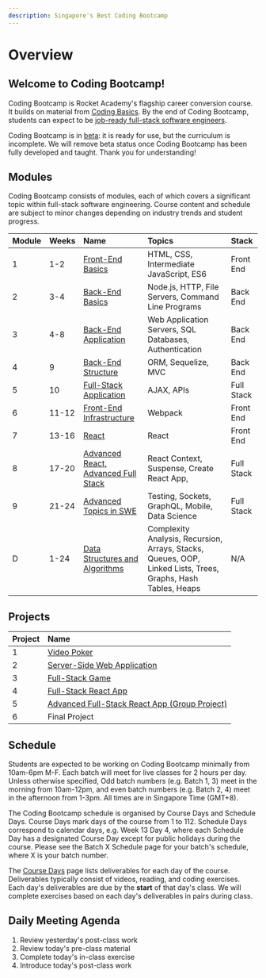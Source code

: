 ```yaml
---
description: Singapore's Best Coding Bootcamp
---
```


# Overview

## Welcome to Coding Bootcamp!

Coding Bootcamp is Rocket Academy's flagship career conversion course. It builds on material from [Coding Basics](https://basics.rocketacademy.co). By the end of Coding Bootcamp, students can expect to be [job-ready full-stack software engineers](https://inewsnetwork.net/wp-content/uploads/2019/01/5051722203_890e2dab19_b-811x900.jpg).

Coding Bootcamp is in [beta](https://medium.com/swlh/what-does-beta-really-mean-a8accc5e2354#:~:text=Alpha%3A%20The%20software%20is%20ready,scoped%20bug%20fixes%20are%20allowed.): it is ready for use, but the curriculum is incomplete. We will remove beta status once Coding Bootcamp has been fully developed and taught. Thank you for understanding!

## Modules

Coding Bootcamp consists of modules, each of which covers a significant topic within full-stack software engineering. Course content and schedule are subject to minor changes depending on industry trends and student progress.

| Module | Weeks | Name | Topics | Stack |
| :--- | :--- | :--- | :--- | :--- |
| 1 | 1-2 | [Front-End Basics](1-frontend-basics/1.0-module-1-overview.md) | HTML, CSS, Intermediate JavaScript, ES6 | Front End |
| 2 | 3-4 | [Back-End Basics](2-backend-basics/2.0-module-2-overview.md) | Node.js, HTTP, File Servers, Command Line Programs | Back End |
| 3 | 4-8 | [Back-End Application](3-backend-application/3.0-module-3-overview.md) | Web Application Servers, SQL Databases, Authentication | Back End |
| 4 | 9 | [Back-End Structure](4-backend-structure/4.0-module-4-overview.md) | ORM, Sequelize, MVC | Back End |
| 5 | 10 | [Full-Stack Application](4-backend-structure/4.0-module-4-overview.md) | AJAX, APIs | Full Stack |
| 6 | 11-12 | [Front-End Infrastructure](6-frontend-infrastructure/6.0-module-6-overview.md) | Webpack | Front End |
| 7 | 13-16 | [React](5-full-stack-application/5.0-module-5-overview.md) | React | Front End |
| 8 | 17-20 | [Advanced React, Advanced Full Stack](6-frontend-infrastructure/6.0-module-6-overview.md) | React Context, Suspense, Create React App, | Full Stack |
| 9 | 21-24 | [Advanced Topics in SWE](7-react/7.0-module-7-overview.md) | Testing, Sockets, GraphQL, Mobile, Data Science | Full Stack |
| D | 1-24 | [Data Structures and Algorithms](data-structures-and-algorithms/d.0-ds-and-a-overview.md) | Complexity Analysis, Recursion, Arrays, Stacks, Queues, OOP, Linked Lists, Trees, Graphs, Hash Tables, Heaps | N/A |

## Projects

| Project | Name |
| :--- | :--- |
| 1 | [Video Poker](projects/project-1-video-poker.md) |
| 2 | [Server-Side Web Application](projects/project-2-server-side-app.md) |
| 3 | [Full-Stack Game](projects/project-3-full-stack-game.md) |
| 4 | [Full-Stack React App](projects/project-4-full-stack-react-app.md) |
| 5 | [Advanced Full-Stack React App \(Group Project\)](projects/project-5-group-react-app.md) |
| 6 | Final Project |

## Schedule

Students are expected to be working on Coding Bootcamp minimally from 10am-6pm M-F. Each batch will meet for live classes for 2 hours per day. Unless otherwise specified, Odd batch numbers \(e.g. Batch 1, 3\) meet in the morning from 10am-12pm, and even batch numbers \(e.g. Batch 2, 4\) meet in the afternoon from 1-3pm. All times are in Singapore Time \(GMT+8\).

The Coding Bootcamp schedule is organised by Course Days and Schedule Days. Course Days mark days of the course from 1 to 112. Schedule Days correspond to calendar days, e.g. Week 13 Day 4, where each Schedule Day has a designated Course Day except for public holidays during the course. Please see the Batch X Schedule page for your batch's schedule, where X is your batch number.

The [Course Days](course-schedule/course-days/) page lists deliverables for each day of the course. Deliverables typically consist of videos, reading, and coding exercises. Each day's deliverables are due by the **start** of that day's class. We will complete exercises based on each day's deliverables in pairs during class.

## Daily Meeting Agenda

1. Review yesterday's post-class work
2. Review today's pre-class material
3. Complete today's in-class exercise
4. Introduce today's post-class work

